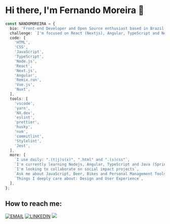 # Hi there, I'm Fernando Moreira 👋

```ts
const NANDOMOREIRA = {
  bio: 'Front-end Developer and Open Source enthusiast based in Brazil',
  challenge: `I'm focused on React (Nextjs), Angular, TypeScript and Nodejs`,
  code: [
    'HTML',
    'CSS',
    'JavaScript',
    'TypeScript',
    'Node.js',
    'React',
    'Next.js',
    'Angular',
    'Remix.run',
    'Vue.js',
    'Nuxt',
  ],
  tools: [
    'vscode',
    'yarn',
    'NX.dev',
    'eslint',
    'prettier',
    'husky',
    'nvm',
    'commitlint',
    'Stylelint',
    'Jest',
  ],
  more: [
    `I use daily: ".(t|j)s(x)", ".html" and ".(s)css"`,
    `I'm currently learning Nodejs, Angular, TypeScript and Java (Spring boot)`,
    `I'm looking to collaborate on social impact projects`,
    `Ask me about JavaScript, Beer, Bikes and Personal Management Tools`,
    `Things I deeply care about: Design and User Experience`,
  ],
};
```

## How to reach me:

[![EMAIL](https://img.shields.io/badge/Email-black?style=for-the-badge)](mailto:github@nandomoreira.dev) [![LINKEDIN](https://img.shields.io/badge/Linkedin-black?style=for-the-badge&logo=linkedin)](https://www.linkedin.com/in/nandomoreirame/) [![](https://img.shields.io/twitter/follow/oseunando?color=blue&logo=twitter&style=for-the-badge)](https://twitter.com/oseunando)
